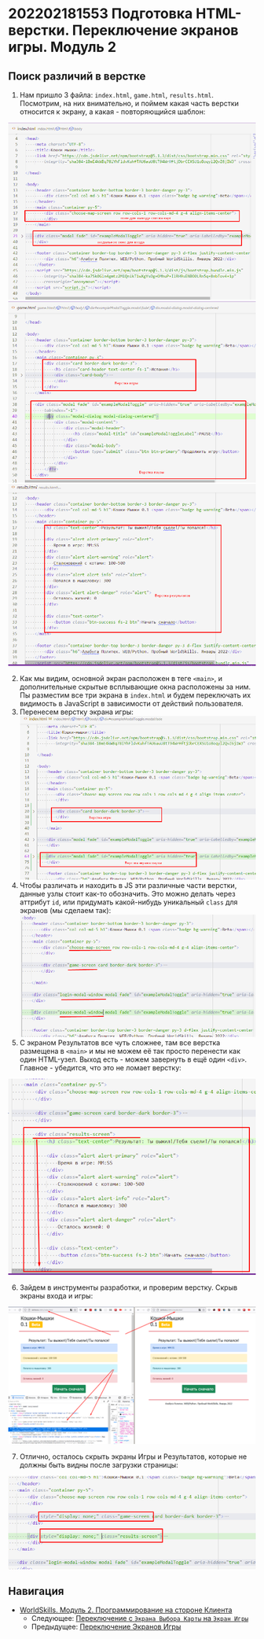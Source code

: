 # 202202181553 Подготовка HTML-верстки. Переключение экранов игры. Модуль 2

## Поиск различий в верстке

1. Нам пришло 3 файла: `index.html`, `game.html`, `results.html`. Посмотрим,
на них внимательно, и поймем какая часть верстки относится к экрану, а
какая - повторяющийся шаблон:

![](2022-02-18-15-57-52.png)
![](2022-02-18-16-00-02.png)
![](2022-02-18-16-00-33.png)

2. Как мы видим, основной экран расположен в теге `<main>`, и дополнительные
скрытые всплывающие окна расположены за ним. Пы разместим все три экрана в
`index.html` и будем переключать их видимость в JavaScript в зависимости
от действий пользователя.
3. Перенесем верстку экрана игры:
![](2022-02-18-16-04-50.png)
4. Чтобы различать и находить в JS эти различные части верстки, данные узлы
стоит как-то обозначить. Это можно делать через аттрибут `id`, или
придумать какой-нибудь уникальный `class` для экранов (мы сделаем так):
![](2022-02-18-16-06-48.png)
5. С экраном Результатов все чуть сложнее, там все верстка размещена в `<main>`
и мы не можем её так просто перенести как один HTML-узел. Выход есть - можем
завернуть в ещё один `<div>`. Главное - убедится, что это не ломает верстку:

![](2022-02-18-16-09-31.png)

6. Зайдем в инструменты разработки, и проверим верстку. Скрыв экраны входа и игры:

![](2022-02-18-16-12-01.png)

7. Отлично, осталось скрыть экраны Игры и Результатов, которые не должны
быть видны после загрузки страницы:

![](2022-02-18-16-13-28.png)

## Навигация

- [WorldSkills. Модуль 2. Программирование на стороне Клиента](202202150946-WS-module-2.md)
    - Следующее: [Переключение с `Экрана Выбора Карты` на `Экран Игры`](202202181614-from-maps-to-game.md)
    - Предыдущее: [Переключение Экранов Игры](202202151333-change-screen.md)
